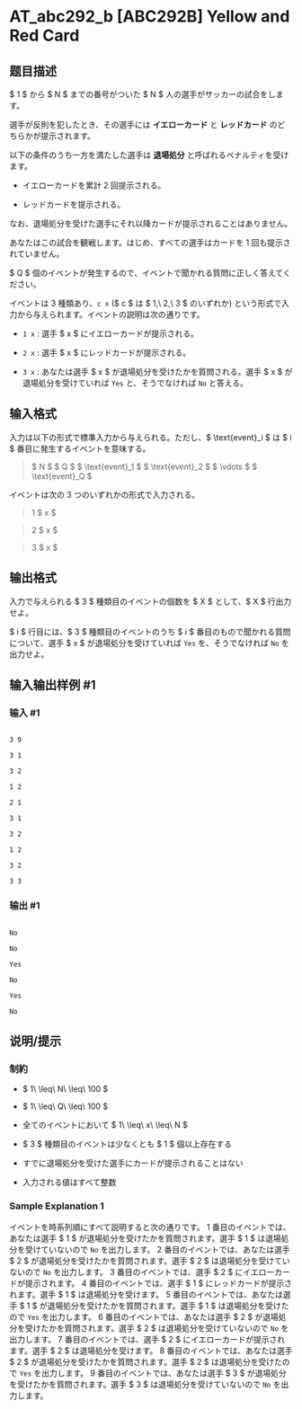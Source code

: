 # AT_abc292_b [ABC292B] Yellow and Red Card

## 题目描述

[problemUrl]: https://atcoder.jp/contests/abc292/tasks/abc292_b

$ 1 $ から $ N $ までの番号がついた $ N $ 人の選手がサッカーの試合をします。  
選手が反則を犯したとき、その選手には **イエローカード** と **レッドカード** のどちらかが提示されます。  
以下の条件のうち一方を満たした選手は **退場処分** と呼ばれるペナルティを受けます。

- イエローカードを累計 2 回提示される。
- レッドカードを提示される。

なお、退場処分を受けた選手にそれ以降カードが提示されることはありません。

あなたはこの試合を観戦します。はじめ、すべての選手はカードを 1 回も提示されていません。  
$ Q $ 個のイベントが発生するので、イベントで聞かれる質問に正しく答えてください。  
イベントは 3 種類あり、`c x` ($ c $ は $ 1,\ 2,\ 3 $ のいずれか) という形式で入力から与えられます。イベントの説明は次の通りです。

- `1 x` : 選手 $ x $ にイエローカードが提示される。
- `2 x` : 選手 $ x $ にレッドカードが提示される。
- `3 x` : あなたは選手 $ x $ が退場処分を受けたかを質問される。選手 $ x $ が退場処分を受けていれば `Yes` と、そうでなければ `No` と答える。

## 输入格式

入力は以下の形式で標準入力から与えられる。ただし、$ \text{event}_i $ は $ i $ 番目に発生するイベントを意味する。

> $ N $ $ Q $ $ \text{event}_1 $ $ \text{event}_2 $ $ \vdots $ $ \text{event}_Q $

イベントは次の 3 つのいずれかの形式で入力される。

> 1 $ x $

> 2 $ x $

> 3 $ x $

## 输出格式

入力で与えられる $ 3 $ 種類目のイベントの個数を $ X $ として、$ X $ 行出力せよ。  
$ i $ 行目には、$ 3 $ 種類目のイベントのうち $ i $ 番目のもので聞かれる質問について、選手 $ x $ が退場処分を受けていれば `Yes` を、そうでなければ `No` を出力せよ。

## 输入输出样例 #1

### 输入 #1

```
3 9
3 1
3 2
1 2
2 1
3 1
3 2
1 2
3 2
3 3
```

### 输出 #1

```
No
No
Yes
No
Yes
No
```

## 说明/提示

### 制約

- $ 1\ \leq\ N\ \leq\ 100 $
- $ 1\ \leq\ Q\ \leq\ 100 $
- 全てのイベントにおいて $ 1\ \leq\ x\ \leq\ N $
- $ 3 $ 種類目のイベントは少なくとも $ 1 $ 個以上存在する
- すでに退場処分を受けた選手にカードが提示されることはない
- 入力される値はすべて整数

### Sample Explanation 1

イベントを時系列順にすべて説明すると次の通りです。 1 番目のイベントでは、あなたは選手 $ 1 $ が退場処分を受けたかを質問されます。選手 $ 1 $ は退場処分を受けていないので `No` を出力します。 2 番目のイベントでは、あなたは選手 $ 2 $ が退場処分を受けたかを質問されます。選手 $ 2 $ は退場処分を受けていないので `No` を出力します。 3 番目のイベントでは、選手 $ 2 $ にイエローカードが提示されます。 4 番目のイベントでは、選手 $ 1 $ にレッドカードが提示されます。選手 $ 1 $ は退場処分を受けます。 5 番目のイベントでは、あなたは選手 $ 1 $ が退場処分を受けたかを質問されます。選手 $ 1 $ は退場処分を受けたので `Yes` を出力します。 6 番目のイベントでは、あなたは選手 $ 2 $ が退場処分を受けたかを質問されます。選手 $ 2 $ は退場処分を受けていないので `No` を出力します。 7 番目のイベントでは、選手 $ 2 $ にイエローカードが提示されます。選手 $ 2 $ は退場処分を受けます。 8 番目のイベントでは、あなたは選手 $ 2 $ が退場処分を受けたかを質問されます。選手 $ 2 $ は退場処分を受けたので `Yes` を出力します。 9 番目のイベントでは、あなたは選手 $ 3 $ が退場処分を受けたかを質問されます。選手 $ 3 $ は退場処分を受けていないので `No` を出力します。